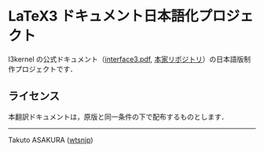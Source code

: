 # LaTeX3 ドキュメント日本語化プロジェクト

l3kernel の公式ドキュメント（[interface3.pdf](http://mirrors.ctan.org/macros/latex/contrib/l3kernel/interface3.pdf), [本家リポジトリ](https://github.com/latex3/latex3)）の日本語版制作プロジェクトです．

## ライセンス

本翻訳ドキュメントは，原版と同一条件の下で配布するものとします．

---

Takuto ASAKURA ([wtsnjp](https://twitter.com/wtsnjp))
